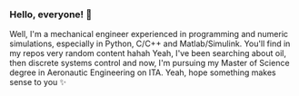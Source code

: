 ### Hello, everyone! 👋

Well, I'm a mechanical engineer experienced in programming and numeric simulations, especially in Python, C/C++ and Matlab/Simulink.
You'll find in my repos very random content hahah Yeah, I've been searching about oil, then discrete systems control and now, I'm pursuing my Master of Science degree in Aeronautic Engineering on ITA.
Yeah, hope something makes sense to you ✨ 
<!--
**renatattavares/renatattavares** is a ✨ _special_ ✨ repository because its `README.md` (this file) appears on your GitHub profile.

Here are some ideas to get you started:

- 🔭 I’m currently working on ...
- 🌱 I’m currently learning ...
- 👯 I’m looking to collaborate on ...
- 🤔 I’m looking for help with ...
- 💬 Ask me about ...
- 📫 How to reach me: ...
- 😄 Pronouns: ...
- ⚡ Fun fact: ...
-->
